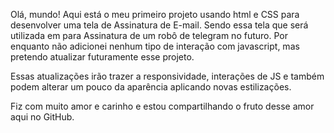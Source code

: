 Olá, mundo! Aqui está o meu primeiro projeto usando html e CSS para desenvolver uma tela de Assinatura de E-mail.
Sendo essa tela que será utilizada em para Assinatura de um robô de telegram no futuro.
Por enquanto não adicionei nenhum tipo de interação com javascript, mas pretendo atualizar futuramente esse projeto.

Essas atualizações irão trazer a responsividade, interações de JS e também podem alterar um pouco da aparência aplicando novas estilizações.

Fiz com muito amor e carinho e estou compartilhando o fruto desse amor aqui no GitHub.
